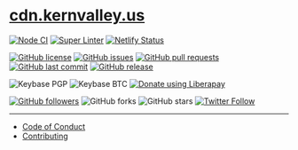 # [cdn.kernvalley.us](https://cdn.kernvalley.us)

[![Node CI](https://github.com/shgysk8zer0/cdn.kernvalley.us/workflows/Node%20CI/badge.svg)](https://github.com/shgysk8zer0/cdn.kernvalley.us/actions)
[![Super Linter](https://github.com/shgysk8zer0/cdn.kernvalley.us/workflows/Lint%20Code%20Base/badge.svg)](https://github.com/shgysk8zer0/cdn.kernvalley.us/actions?query=workflow%3A%22Lint+Code+Base%22)
[![Netlify Status](https://api.netlify.com/api/v1/badges/85d259fa-ea7b-4de4-ae8f-7adf5237b807/deploy-status)](https://app.netlify.com/sites/hardcore-bhaskara-69a703/deploys)

[![GitHub license](https://img.shields.io/github/license/shgysk8zer0/cdn.kernvalley.us.svg)](https://github.com/shgysk8zer0/cdn.kernvalley.us/blob/master/LICENSE)
[![GitHub issues](https://img.shields.io/github/issues/shgysk8zer0/cdn.kernvalley.us.svg)](https://github.com/shgysk8zer0/cdn.kernvalley.us/issues)
[![GitHub pull requests](https://img.shields.io/github/issues-pr/shgysk8zer0/cdn.kernvalley.us.svg)](https://github.com/shgysk8zer0/cdn.kernvalley.us/pulls)
[![GitHub last commit](https://img.shields.io/github/last-commit/shgysk8zer0/cdn.kernvalley.us.svg)](https://github.com/shgysk8zer0/cdn.kernvalley.us/commits/master)
[![GitHub release](https://img.shields.io/github/release/shgysk8zer0/cdn.kernvalley.us.svg)](https://github.com/shgysk8zer0/cdn.kernvalley.us/releases)

![Keybase PGP](https://img.shields.io/keybase/pgp/shgysk8zer0.svg)
![Keybase BTC](https://img.shields.io/keybase/btc/shgysk8zer0.svg)
[![Donate using Liberapay](https://img.shields.io/liberapay/receives/shgysk8zer0.svg?logo=liberapay)](https://liberapay.com/shgysk8zer0/donate "Donate using Liberapay")

[![GitHub followers](https://img.shields.io/github/followers/shgysk8zer0.svg?style=social)](https://github.com/shgysk8zer0?tab=followers)
![GitHub forks](https://img.shields.io/github/forks/shgysk8zer0/cdn.kernvalley.us.svg?style=social)
![GitHub stars](https://img.shields.io/github/stars/shgysk8zer0/cdn.kernvalley.us.svg?style=social)
[![Twitter Follow](https://img.shields.io/twitter/follow/kern_valley.svg?style=social)](https://twitter.com/kern_valley/)
- - -

- [Code of Conduct](./.github/CODE_OF_CONDUCT.md)
- [Contributing](./.github/CONTRIBUTING.md)
<!-- - [Security Policy](./.github/SECURITY.md) -->

